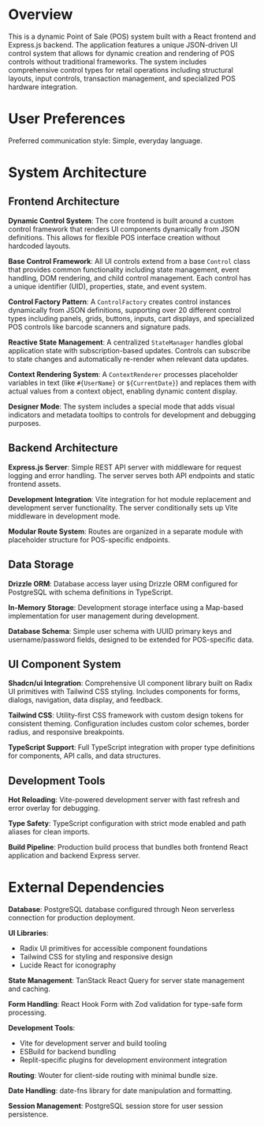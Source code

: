 # Overview

This is a dynamic Point of Sale (POS) system built with a React frontend and Express.js backend. The application features a unique JSON-driven UI control system that allows for dynamic creation and rendering of POS controls without traditional frameworks. The system includes comprehensive control types for retail operations including structural layouts, input controls, transaction management, and specialized POS hardware integration.

# User Preferences

Preferred communication style: Simple, everyday language.

# System Architecture

## Frontend Architecture

**Dynamic Control System**: The core frontend is built around a custom control framework that renders UI components dynamically from JSON definitions. This allows for flexible POS interface creation without hardcoded layouts.

**Base Control Framework**: All UI controls extend from a base `Control` class that provides common functionality including state management, event handling, DOM rendering, and child control management. Each control has a unique identifier (UID), properties, state, and event system.

**Control Factory Pattern**: A `ControlFactory` creates control instances dynamically from JSON definitions, supporting over 20 different control types including panels, grids, buttons, inputs, cart displays, and specialized POS controls like barcode scanners and signature pads.

**Reactive State Management**: A centralized `StateManager` handles global application state with subscription-based updates. Controls can subscribe to state changes and automatically re-render when relevant data updates.

**Context Rendering System**: A `ContextRenderer` processes placeholder variables in text (like `#{UserName}` or `${CurrentDate}`) and replaces them with actual values from a context object, enabling dynamic content display.

**Designer Mode**: The system includes a special mode that adds visual indicators and metadata tooltips to controls for development and debugging purposes.

## Backend Architecture

**Express.js Server**: Simple REST API server with middleware for request logging and error handling. The server serves both API endpoints and static frontend assets.

**Development Integration**: Vite integration for hot module replacement and development server functionality. The server conditionally sets up Vite middleware in development mode.

**Modular Route System**: Routes are organized in a separate module with placeholder structure for POS-specific endpoints.

## Data Storage

**Drizzle ORM**: Database access layer using Drizzle ORM configured for PostgreSQL with schema definitions in TypeScript.

**In-Memory Storage**: Development storage interface using a Map-based implementation for user management during development.

**Database Schema**: Simple user schema with UUID primary keys and username/password fields, designed to be extended for POS-specific data.

## UI Component System

**Shadcn/ui Integration**: Comprehensive UI component library built on Radix UI primitives with Tailwind CSS styling. Includes components for forms, dialogs, navigation, data display, and feedback.

**Tailwind CSS**: Utility-first CSS framework with custom design tokens for consistent theming. Configuration includes custom color schemes, border radius, and responsive breakpoints.

**TypeScript Support**: Full TypeScript integration with proper type definitions for components, API calls, and data structures.

## Development Tools

**Hot Reloading**: Vite-powered development server with fast refresh and error overlay for debugging.

**Type Safety**: TypeScript configuration with strict mode enabled and path aliases for clean imports.

**Build Pipeline**: Production build process that bundles both frontend React application and backend Express server.

# External Dependencies

**Database**: PostgreSQL database configured through Neon serverless connection for production deployment.

**UI Libraries**: 
- Radix UI primitives for accessible component foundations
- Tailwind CSS for styling and responsive design
- Lucide React for iconography

**State Management**: TanStack React Query for server state management and caching.

**Form Handling**: React Hook Form with Zod validation for type-safe form processing.

**Development Tools**:
- Vite for development server and build tooling
- ESBuild for backend bundling
- Replit-specific plugins for development environment integration

**Routing**: Wouter for client-side routing with minimal bundle size.

**Date Handling**: date-fns library for date manipulation and formatting.

**Session Management**: PostgreSQL session store for user session persistence.